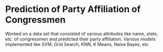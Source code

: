 # Prediction of Party Affiliation of Congressmen
Worked on a data set that consisted of various attributes like 
name, state, etc. of congressmen and predicted their party affiliation. 
Various models implemented like SVM, Grid Search, KNN, K Means, Naive Bayes, etc
